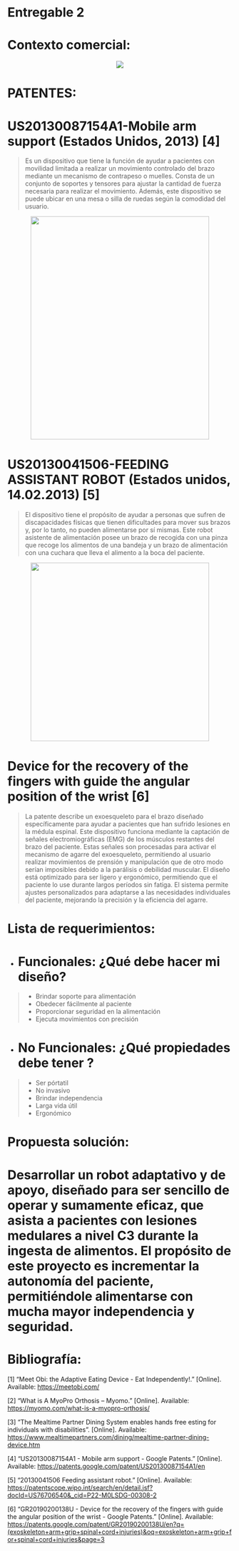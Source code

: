 # Entregable 2
# Contexto comercial:
 <p align="center">
 <img src="https://i.postimg.cc/BQHgrRw6/IMG-20240917-WA0015.jpg"/>
 </p>

# PATENTES:

# US20130087154A1-Mobile arm support (Estados Unidos, 2013) [4]

> Es un dispositivo que tiene la función de ayudar a pacientes con movilidad limitada a realizar un movimiento controlado del brazo mediante un mecanismo de contrapeso o muelles. Consta de un conjunto de soportes y tensores para ajustar la cantidad de fuerza necesaria para realizar el movimiento. Además, este dispositivo se puede ubicar en una mesa o silla de ruedas según la comodidad del usuario.

<p align="center">
<img src="https://patentimages.storage.googleapis.com/c3/63/8f/cd04034cefbc01/US20130087154A1-20130411-D00000.png" width="400" height="500"/>
</p>

 # US20130041506-FEEDING ASSISTANT ROBOT (Estados unidos, 14.02.2013) [5]


> El dispositivo tiene el propósito de ayudar a personas que sufren de discapacidades físicas que tienen dificultades para mover sus brazos y, por lo tanto, no pueden alimentarse por sí mismas. Este robot asistente de alimentación posee un brazo de recogida con una pinza que recoge los alimentos de una bandeja y un brazo de alimentación con una cuchara que lleva el alimento a la boca del paciente.


<p align="center">
<img src="https://github.com/user-attachments/assets/a0cba69a-94c0-4e55-bd5f-9aff3203381b" width="400" height="400"/>
</p>

# Device for the recovery of the fingers with guide the angular position of the wrist [6]

> La patente describe un exoesqueleto para el brazo diseñado específicamente para ayudar a pacientes que han sufrido lesiones en la médula espinal. Este dispositivo funciona mediante la captación de señales electromiográficas (EMG) de los músculos restantes del brazo del paciente. Estas señales son procesadas para activar el mecanismo de agarre del exoesqueleto, permitiendo al usuario realizar movimientos de prensión y manipulación que de otro modo serían imposibles debido a la parálisis o debilidad muscular. El diseño está optimizado para ser ligero y ergonómico, permitiendo que el paciente lo use durante largos períodos sin fatiga. El sistema permite ajustes personalizados para adaptarse a las necesidades individuales del paciente, mejorando la precisión y la eficiencia del agarre.



# Lista de requerimientos:
- # Funcionales: ¿Qué debe hacer mi diseño?
> - Brindar soporte para alimentación
> - Obedecer fácilmente al paciente
> - Proporcionar seguridad en la alimentación
> - Ejecuta movimientos con precisión

- # No Funcionales: ¿Qué propiedades debe tener ?
> - Ser pórtatil
> - No invasivo
> - Brindar independencia
> - Larga vida útil
> - Ergonómico 
# Propuesta solución:

# Desarrollar un robot adaptativo y de apoyo, diseñado para ser sencillo de operar y sumamente eficaz, que asista a pacientes con lesiones medulares a nivel C3 durante la ingesta de alimentos. El propósito de este proyecto es incrementar la autonomía del paciente, permitiéndole alimentarse con mucha mayor independencia y seguridad.

# Bibliografía:

[1] “Meet Obi: the Adaptive Eating Device - Eat Independently!.” [Online]. Available: https://meetobi.com/

[2] “What is A MyoPro Orthosis – Myomo.” [Online]. Available: https://myomo.com/what-is-a-myopro-orthosis/

[3] “The Mealtime Partner Dining System enables hands free esting for individuals with disabilities”. [Online]. Available: https://www.mealtimepartners.com/dining/mealtime-partner-dining-device.htm

[4] “US20130087154A1 - Mobile arm support - Google Patents.” [Online]. Available: https://patents.google.com/patent/US20130087154A1/en

[5] “20130041506 Feeding assistant robot.” [Online]. Available: https://patentscope.wipo.int/search/en/detail.jsf?docId=US76706540&_cid=P22-M0LSDG-00308-2

[6] “GR20190200138U - Device for the recovery of the fingers with guide the angular position of the wrist - Google Patents.” [Online]. Available: https://patents.google.com/patent/GR20190200138U/en?q=(exoskeleton+arm+grip+spinal+cord+injuries)&oq=exoskeleton+arm+grip+for+spinal+cord+injuries&page=3








